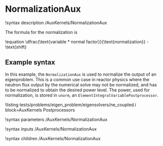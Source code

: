 # NormalizationAux

!syntax description /AuxKernels/NormalizationAux

The formula for the normalization is

!equation
\dfrac{\text{variable * normal factor}}{\text{normalization}} - \text{shift}

## Example syntax

In this example, the `NormalizationAux` is used to normalize the output of an eigenproblem.
This is a common use case in reactor physics where the neutron flux output by
the numerical solve may not be normalized, and has to be normalized to obtain the desired
power level. The power, used for normalization, is stored in `unorm`, an
`ElementIntegralVariablePostprocessor`.

!listing tests/problems/eigen_problem/eigensolvers/ne_coupled.i block=AuxKernels Postprocessors

!syntax parameters /AuxKernels/NormalizationAux

!syntax inputs /AuxKernels/NormalizationAux

!syntax children /AuxKernels/NormalizationAux
